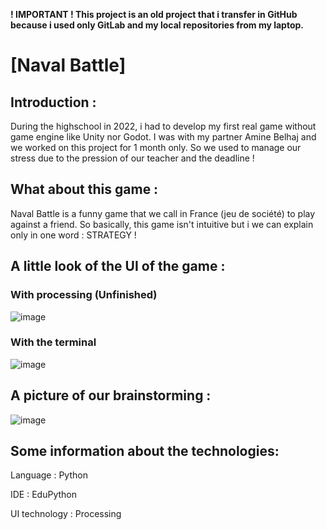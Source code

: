 **! IMPORTANT ! This project is an old project that i transfer in GitHub because i used only GitLab and my local repositories from my laptop.**

#	[Naval Battle]



## Introduction :

During the highschool in 2022, i had to develop my first real game without game engine like Unity nor Godot. 
I was with my partner Amine Belhaj and we worked on this project for 1 month only. 
So we used to manage our stress due to the pression of our teacher and the deadline !


## What about this game :

Naval Battle is a funny game that we call in France (jeu de société) to play against a friend. So basically, this game isn't intuitive but i we can explain only in one word : STRATEGY !


## A little look of the UI of the game :

### With processing (Unfinished)

![image](https://github.com/user-attachments/assets/b7ceecf0-6b50-4612-9ad9-d3eecaaa5d74)

### With the terminal

![image](https://github.com/user-attachments/assets/b6f323d9-5518-4ae6-bfb3-5c0f2094dc8b)


## A picture of our brainstorming :

![image](https://github.com/user-attachments/assets/336c9194-dfd0-4d4a-a18f-15859b46f093)


## Some information about the technologies:

Language : Python

IDE : EduPython

UI technology : Processing

